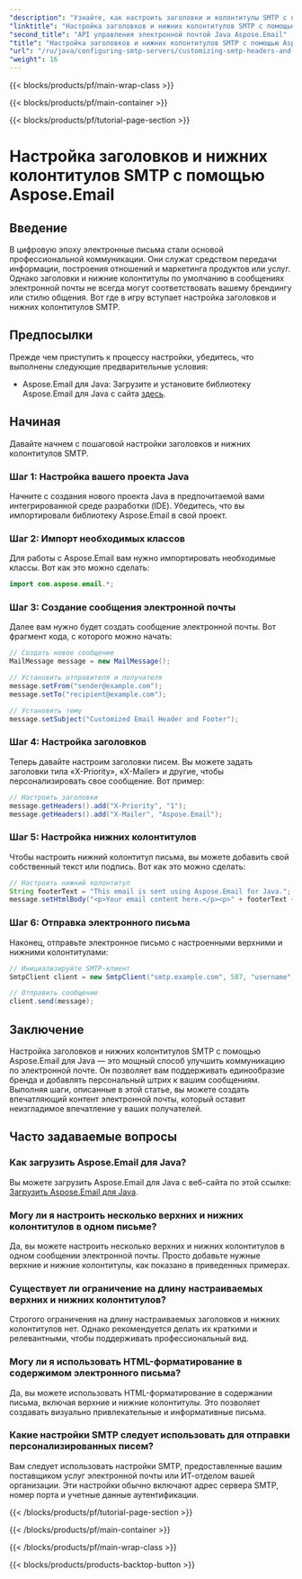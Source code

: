 ```yaml
---
"description": "Узнайте, как настроить заголовки и колонтитулы SMTP с помощью Aspose.Email для Java. Улучшите коммуникацию по электронной почте с помощью персонализированного брендинга и сообщений."
"linktitle": "Настройка заголовков и нижних колонтитулов SMTP с помощью Aspose.Email"
"second_title": "API управления электронной почтой Java Aspose.Email"
"title": "Настройка заголовков и нижних колонтитулов SMTP с помощью Aspose.Email"
"url": "/ru/java/configuring-smtp-servers/customizing-smtp-headers-and-footers/"
"weight": 16
---
```


{{< blocks/products/pf/main-wrap-class >}}

{{< blocks/products/pf/main-container >}}

{{< blocks/products/pf/tutorial-page-section >}}

# Настройка заголовков и нижних колонтитулов SMTP с помощью Aspose.Email


## Введение

В цифровую эпоху электронные письма стали основой профессиональной коммуникации. Они служат средством передачи информации, построения отношений и маркетинга продуктов или услуг. Однако заголовки и нижние колонтитулы по умолчанию в сообщениях электронной почты не всегда могут соответствовать вашему брендингу или стилю общения. Вот где в игру вступает настройка заголовков и нижних колонтитулов SMTP.

## Предпосылки

Прежде чем приступить к процессу настройки, убедитесь, что выполнены следующие предварительные условия:

- Aspose.Email для Java: Загрузите и установите библиотеку Aspose.Email для Java с сайта [здесь](https://releases.aspose.com/email/java/).

## Начиная

Давайте начнем с пошаговой настройки заголовков и нижних колонтитулов SMTP. 

### Шаг 1: Настройка вашего проекта Java

Начните с создания нового проекта Java в предпочитаемой вами интегрированной среде разработки (IDE). Убедитесь, что вы импортировали библиотеку Aspose.Email в свой проект.

### Шаг 2: Импорт необходимых классов

Для работы с Aspose.Email вам нужно импортировать необходимые классы. Вот как это можно сделать:

```java
import com.aspose.email.*;
```

### Шаг 3: Создание сообщения электронной почты

Далее вам нужно будет создать сообщение электронной почты. Вот фрагмент кода, с которого можно начать:

```java
// Создать новое сообщение
MailMessage message = new MailMessage();

// Установить отправителя и получателя
message.setFrom("sender@example.com");
message.setTo("recipient@example.com");

// Установить тему
message.setSubject("Customized Email Header and Footer");
```

### Шаг 4: Настройка заголовков

Теперь давайте настроим заголовки писем. Вы можете задать заголовки типа «X-Priority», «X-Mailer» и другие, чтобы персонализировать свое сообщение. Вот пример:

```java
// Настроить заголовки
message.getHeaders().add("X-Priority", "1");
message.getHeaders().add("X-Mailer", "Aspose.Email");
```

### Шаг 5: Настройка нижних колонтитулов

Чтобы настроить нижний колонтитул письма, вы можете добавить свой собственный текст или подпись. Вот как это можно сделать:

```java
// Настроить нижний колонтитул
String footerText = "This email is sent using Aspose.Email for Java.";
message.setHtmlBody("<p>Your email content here.</p><p>" + footerText + "</p>");
```

### Шаг 6: Отправка электронного письма

Наконец, отправьте электронное письмо с настроенными верхними и нижними колонтитулами:

```java
// Инициализируйте SMTP-клиент
SmtpClient client = new SmtpClient("smtp.example.com", 587, "username", "password");

// Отправить сообщение
client.send(message);
```

## Заключение

Настройка заголовков и нижних колонтитулов SMTP с помощью Aspose.Email для Java — это мощный способ улучшить коммуникацию по электронной почте. Он позволяет вам поддерживать единообразие бренда и добавлять персональный штрих к вашим сообщениям. Выполняя шаги, описанные в этой статье, вы можете создать впечатляющий контент электронной почты, который оставит неизгладимое впечатление у ваших получателей.

## Часто задаваемые вопросы

### Как загрузить Aspose.Email для Java?

Вы можете загрузить Aspose.Email для Java с веб-сайта по этой ссылке: [Загрузить Aspose.Email для Java](https://releases.aspose.com/email/java/).

### Могу ли я настроить несколько верхних и нижних колонтитулов в одном письме?

Да, вы можете настроить несколько верхних и нижних колонтитулов в одном сообщении электронной почты. Просто добавьте нужные верхние и нижние колонтитулы, как показано в приведенных примерах.

### Существует ли ограничение на длину настраиваемых верхних и нижних колонтитулов?

Строгого ограничения на длину настраиваемых заголовков и нижних колонтитулов нет. Однако рекомендуется делать их краткими и релевантными, чтобы поддерживать профессиональный вид.

### Могу ли я использовать HTML-форматирование в содержимом электронного письма?

Да, вы можете использовать HTML-форматирование в содержании письма, включая верхние и нижние колонтитулы. Это позволяет создавать визуально привлекательные и информативные письма.

### Какие настройки SMTP следует использовать для отправки персонализированных писем?

Вам следует использовать настройки SMTP, предоставленные вашим поставщиком услуг электронной почты или ИТ-отделом вашей организации. Эти настройки обычно включают адрес сервера SMTP, номер порта и учетные данные аутентификации.

{{< /blocks/products/pf/tutorial-page-section >}}

{{< /blocks/products/pf/main-container >}}

{{< /blocks/products/pf/main-wrap-class >}}

{{< blocks/products/products-backtop-button >}}